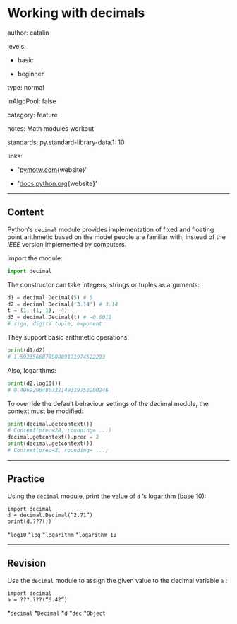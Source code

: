 # Working with decimals
author: catalin

levels:

  - basic

  - beginner

type: normal

inAlgoPool: false

category: feature

notes: Math modules workout

standards:
  py.standard-library-data.1: 10

links:

  - '[pymotw.com](https://pymotw.com/2/decimal/){website}'

  - '[docs.python.org](https://docs.python.org/3.5/library/decimal.html){website}'

---
## Content

Python's `decimal` module provides implementation of fixed and floating point arithmetic based on the model people are familiar with, instead of the *IEEE* version implemented by computers.

Import the module:
```python
import decimal
```

The constructor can take integers, strings or tuples as arguments:
```python
d1 = decimal.Decimal(5) # 5
d2 = decimal.Decimal('3.14') # 3.14
t = (1, (1, 1), -4)
d3 = decimal.Decimal(t) # -0.0011
# sign, digits tuple, exponent
```
They support basic arithmetic operations:
```python
print(d1/d2)
# 1.592356687898089171974522293

```
Also, logarithms:
```python
print(d2.log10())
# 0.4969296480732149319752200246
```
To override the default behaviour settings of the decimal module, the context must be modified:
```python
print(decimal.getcontext())
# Context(prec=28, rounding= ...)
decimal.getcontext().prec = 2
print(decimal.getcontext())
# Context(prec=2, rounding= ...)
```

---
## Practice

Using the `decimal` module, print the value of  `d` ‘s logarithm (base 10):
```
import decimal
d = decimal.Decimal(“2.71”)
print(d.???())
```

*`log10`
*`log`
*`logarithm`
*`logarithm_10`

---
## Revision

Use the `decimal` module to assign the given value to the decimal variable `a` :
```
import decimal
a = ???.???(“6.42”)
```

*`decimal`
*`Decimal`
*`d`
*`dec`
*`Object`
